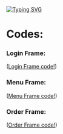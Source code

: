 [![Typing SVG](https://readme-typing-svg.herokuapp.com?size=25&color=1A1AF7&lines=Restaurant+Management+System+🥘)](https://git.io/typing-svg)


# Codes:

### Login Frame:

([Login Frame code!](https://github.com/AbhishekTungala/CSE310-Java-Project/blob/b6fbc64f63c2c7cbad793043c5a657ba8ff279bb/LoginFrame.java))

### Menu Frame:

([Menu Frame code!](https://github.com/AbhishekTungala/CSE310-Java-Project/blob/d5dcf44ee80037739fd00fce61098d46506d0a2e/MenuFrame.java))

### Order Frame:

([Order Frame code!](https://github.com/AbhishekTungala/CSE310-Java-Project/blob/d5dcf44ee80037739fd00fce61098d46506d0a2e/OrderFrame.java))
